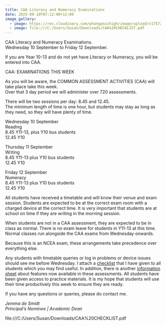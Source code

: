 ```yaml
---
title: CAA Literacy and Numeracy Examinations
date: 2025-09-10T07:12:00+12:00
image_gallery:
  - image: https://res.cloudinary.com/whanganuihigh/image/upload/v1757245500/Events/Important_CAA_EXAM_INFORMATION.pdf
  - image: file:///C:/Users/Susan/Downloads/CAA%20CHECKLIST.pdf
---
```

CAA Literacy and Numeracy Examinations.  
Wednesday 10 September to Friday 12 September. 

If you are Year 10-13 and do not yet have Literacy or Numeracy, you will be entered into CAA.  

CAA: EXAMINATIONS THIS WEEK

As you will be aware, the COMMON ASSESSMENT ACTIVITIES (CAA) will take place take this week.  
Over that 3 day period we will administer over 720 assessments.  

There will be two sessions per day: 8.45 and 12.45.  
The minimum length of time is one hour, but students may stay as long as they need, so they will have plenty of time.

Wednesday 10 September  
Reading  
8.45 Y11-13, plus Y10 bus students  
12.45 Y10

Thursday 11 September  
Writing  
8.45 Y11-13 plus Y10 bus students  
12.45 Y10

Friday 12 September  
Numeracy  
8.45 Y11-13 plus Y10 bus students  
12.45 Y10

All students have received a timetable and will know their venue and exam session. Students are expected to be at the correct exam room with a charged device at the correct time.  It is very important that students are at school on time if they are writing in the morning session.  

When students are not in a CAA assessment, they are expected to be in class as normal. There is no exam leave for students in Y11-13 at this time. Normal classes run alongside the CAA exams from Wednesday onwards.

Because this is an NCEA exam, these arrangements take precedence over everything else.

Any students with timetable queries or log in problems or device issues should see me before Wednesday. I attach a [checklist](file:///C:/Users/Susan/Downloads/CAA%20CHECKLIST.pdf) that I have given to all students which you may find useful. In addition, there is another [information sheet](file:///C:/Users/Susan/Downloads/Important%20CAA%20EXAM%20INFORMATION.pdf) about features now available in these assessments. All students have been given access to practice materials. It is my hope that students will use their time productively this week to ensure they are ready.

If you have any questions or queries, please do contact me.

*Jemma de Smidt  
Principal’s Nominee | Academic Dean*

file:///C:/Users/Susan/Downloads/CAA%20CHECKLIST.pdf
